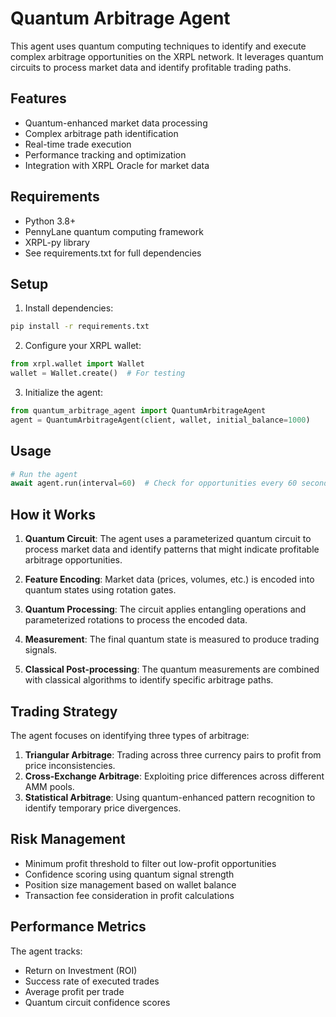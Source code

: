 # Quantum Arbitrage Agent

This agent uses quantum computing techniques to identify and execute complex arbitrage opportunities on the XRPL network. It leverages quantum circuits to process market data and identify profitable trading paths.

## Features

- Quantum-enhanced market data processing
- Complex arbitrage path identification
- Real-time trade execution
- Performance tracking and optimization
- Integration with XRPL Oracle for market data

## Requirements

- Python 3.8+
- PennyLane quantum computing framework
- XRPL-py library
- See requirements.txt for full dependencies

## Setup

1. Install dependencies:
```bash
pip install -r requirements.txt
```

2. Configure your XRPL wallet:
```python
from xrpl.wallet import Wallet
wallet = Wallet.create()  # For testing
```

3. Initialize the agent:
```python
from quantum_arbitrage_agent import QuantumArbitrageAgent
agent = QuantumArbitrageAgent(client, wallet, initial_balance=1000)
```

## Usage

```python
# Run the agent
await agent.run(interval=60)  # Check for opportunities every 60 seconds
```

## How it Works

1. **Quantum Circuit**: The agent uses a parameterized quantum circuit to process market data and identify patterns that might indicate profitable arbitrage opportunities.

2. **Feature Encoding**: Market data (prices, volumes, etc.) is encoded into quantum states using rotation gates.

3. **Quantum Processing**: The circuit applies entangling operations and parameterized rotations to process the encoded data.

4. **Measurement**: The final quantum state is measured to produce trading signals.

5. **Classical Post-processing**: The quantum measurements are combined with classical algorithms to identify specific arbitrage paths.

## Trading Strategy

The agent focuses on identifying three types of arbitrage:

1. **Triangular Arbitrage**: Trading across three currency pairs to profit from price inconsistencies.
2. **Cross-Exchange Arbitrage**: Exploiting price differences across different AMM pools.
3. **Statistical Arbitrage**: Using quantum-enhanced pattern recognition to identify temporary price divergences.

## Risk Management

- Minimum profit threshold to filter out low-profit opportunities
- Confidence scoring using quantum signal strength
- Position size management based on wallet balance
- Transaction fee consideration in profit calculations

## Performance Metrics

The agent tracks:
- Return on Investment (ROI)
- Success rate of executed trades
- Average profit per trade
- Quantum circuit confidence scores
